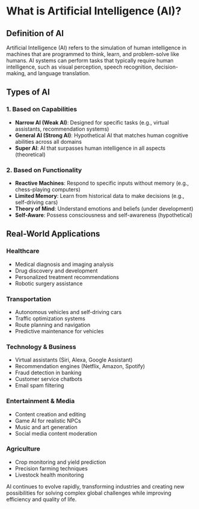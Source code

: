 # What is Artificial Intelligence (AI)?

## Definition of AI
Artificial Intelligence (AI) refers to the simulation of human intelligence in machines that are programmed to think, learn, and problem-solve like humans. AI systems can perform tasks that typically require human intelligence, such as visual perception, speech recognition, decision-making, and language translation.

## Types of AI

### 1. Based on Capabilities
- **Narrow AI (Weak AI)**: Designed for specific tasks (e.g., virtual assistants, recommendation systems)
- **General AI (Strong AI)**: Hypothetical AI that matches human cognitive abilities across all domains
- **Super AI**: AI that surpasses human intelligence in all aspects (theoretical)

### 2. Based on Functionality
- **Reactive Machines**: Respond to specific inputs without memory (e.g., chess-playing computers)
- **Limited Memory**: Learn from historical data to make decisions (e.g., self-driving cars)
- **Theory of Mind**: Understand emotions and beliefs (under development)
- **Self-Aware**: Possess consciousness and self-awareness (hypothetical)

## Real-World Applications

### Healthcare
- Medical diagnosis and imaging analysis
- Drug discovery and development
- Personalized treatment recommendations
- Robotic surgery assistance

### Transportation
- Autonomous vehicles and self-driving cars
- Traffic optimization systems
- Route planning and navigation
- Predictive maintenance for vehicles

### Technology & Business
- Virtual assistants (Siri, Alexa, Google Assistant)
- Recommendation engines (Netflix, Amazon, Spotify)
- Fraud detection in banking
- Customer service chatbots
- Email spam filtering

### Entertainment & Media
- Content creation and editing
- Game AI for realistic NPCs
- Music and art generation
- Social media content moderation

### Agriculture
- Crop monitoring and yield prediction
- Precision farming techniques
- Livestock health monitoring

AI continues to evolve rapidly, transforming industries and creating new possibilities for solving complex global challenges while improving efficiency and quality of life. 